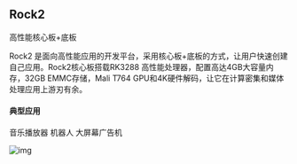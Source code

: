 ## Rock2

高性能核心板+底板

Rock2 是面向高性能应用的开发平台，采用核心板+底板的方式，让用户快速创建自己应用。Rock2核心板搭载RK3288 高性能处理器，配置高达4GB大容量内存，32GB EMMC存储，Mali T764 GPU和4K硬件解码，让它在计算密集和媒体处理应用上游刃有余。

#### 典型应用

音乐播放器   机器人  大屏幕广告机 

![img](/images/plat/rock2.png)
